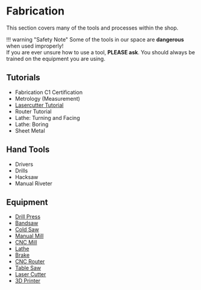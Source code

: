 # Fabrication

This section covers many of the tools and processes within the shop.

!!! warning "Safety Note"
    Some of the tools in our space are **dangerous** when used improperly!  
    If you are ever unsure how to use a tool, **PLEASE ask**. You should always be trained on the equipment you are using.

## Tutorials

- Fabrication C1 Certification
- Metrology (Measurement)
- [Lasercutter Tutorial](tutorials/lasercutter_tutorial.md)
- Router Tutorial
- Lathe: Turning and Facing
- Lathe: Boring
- Sheet Metal

## Hand Tools

- Drivers
- Drills
- Hacksaw
- Manual Riveter

## Equipment

- [Drill Press](equipment/drill_press.md)
- [Bandsaw](equipment/bandsaw.md)
- [Cold Saw](equipment/cold_saw.md)
- [Manual Mill](equipment/manual_mill.md)
- [CNC Mill](equipment/cnc_mill.md)
- [Lathe](equipment/lathe.md)
- [Brake](equipment/brake.md)
- [CNC Router](equipment/cnc_router.md)
- [Table Saw](equipment/table_saw.md)
- [Laser Cutter](equipment/laser_cutter.md)
- [3D Printer](equipment/3d_printer.md)
